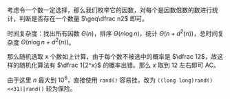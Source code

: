考虑令一个数一定选择，那么我们枚举它的因数，对每个是因数倍数的数进行统计，判断是否存在一个数量 $\geq\dfrac n2$ 即可。

时间复杂度：找出所有因数 $\Theta(n)$，排序 $\Theta(n\log n)$，统计 $\Theta(n+d^2(n))$，总时间复杂度 $\Theta(n\log n+d^2(n))$。

那么随机选取 $x$ 个数如上计算，由于每个数不被选中的概率是 $\dfrac 12$，故这样的随机化算法有 $\dfrac 1{2^x}$ 的概率出错。那么 $x$ 取到 $12$ 左右即可 AC。

由于这里 $n$ 最大到 $10^6$，直接使用 `rand()` 容易挂，改为 `((long long)rand()<<31)|rand()` 较为保险。
